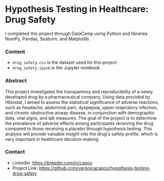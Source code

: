 # Hypothesis Testing in Healthcare: Drug Safety

I completed this project through DataCamp using Python and libraries NumPy, Pandas, Seaborn, and Matplotlib.

### Content
- `drug_safety.csv` is the dataset used for this project
- `drug_safety.ipynb` is the Jupyter notebook

### Abstract
This project investigates the transparency and reproducibility of a newly developed drug by a pharmaceutical company. Using data provided by Hbiostat, I aimed to assess the statistical significance of adverse reactions, such as headache, abdominal pain, dyspepsia, upper respiratory infection, and chronic obstructive airway disease, in conjunction with demographic data, vital signs, and lab measures. The goal of the project is to determine the prevalence of adverse effects among participants receiving the drug compared to those receiving a placebo through hypothesis testing. This analysis will provide valuable insight into the drug's safety profile, which is very important in healthcare decision-making.

### Contact
- LinkedIn: https://linkedin.com/in/capco
- Project Link: https://github.com/veronicacapco/hypothesis-testing-drug-safety
